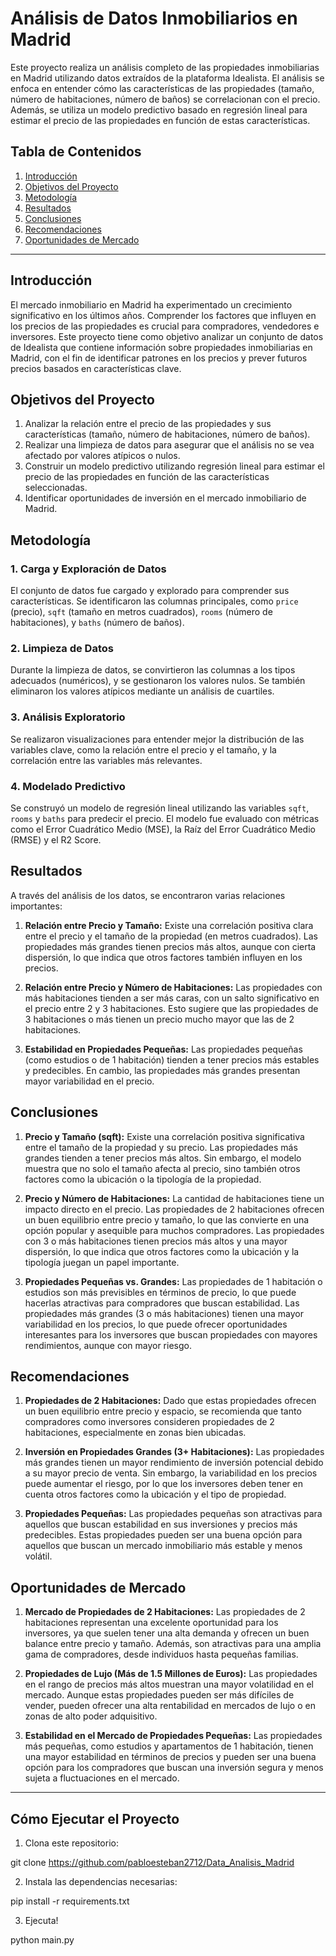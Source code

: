 # Análisis de Datos Inmobiliarios en Madrid

Este proyecto realiza un análisis completo de las propiedades inmobiliarias en Madrid utilizando datos extraídos de la plataforma Idealista. El análisis se enfoca en entender cómo las características de las propiedades (tamaño, número de habitaciones, número de baños) se correlacionan con el precio. Además, se utiliza un modelo predictivo basado en regresión lineal para estimar el precio de las propiedades en función de estas características.

## Tabla de Contenidos

1. [Introducción](#introducción)
2. [Objetivos del Proyecto](#objetivos-del-proyecto)
3. [Metodología](#metodología)
4. [Resultados](#resultados)
5. [Conclusiones](#conclusiones)
6. [Recomendaciones](#recomendaciones)
7. [Oportunidades de Mercado](#oportunidades-de-mercado)

---

## Introducción

El mercado inmobiliario en Madrid ha experimentado un crecimiento significativo en los últimos años. Comprender los factores que influyen en los precios de las propiedades es crucial para compradores, vendedores e inversores. Este proyecto tiene como objetivo analizar un conjunto de datos de Idealista que contiene información sobre propiedades inmobiliarias en Madrid, con el fin de identificar patrones en los precios y prever futuros precios basados en características clave.

## Objetivos del Proyecto

1. Analizar la relación entre el precio de las propiedades y sus características (tamaño, número de habitaciones, número de baños).
2. Realizar una limpieza de datos para asegurar que el análisis no se vea afectado por valores atípicos o nulos.
3. Construir un modelo predictivo utilizando regresión lineal para estimar el precio de las propiedades en función de las características seleccionadas.
4. Identificar oportunidades de inversión en el mercado inmobiliario de Madrid.

## Metodología

### 1. Carga y Exploración de Datos

El conjunto de datos fue cargado y explorado para comprender sus características. Se identificaron las columnas principales, como `price` (precio), `sqft` (tamaño en metros cuadrados), `rooms` (número de habitaciones), y `baths` (número de baños).

### 2. Limpieza de Datos

Durante la limpieza de datos, se convirtieron las columnas a los tipos adecuados (numéricos), y se gestionaron los valores nulos. Se también eliminaron los valores atípicos mediante un análisis de cuartiles.

### 3. Análisis Exploratorio

Se realizaron visualizaciones para entender mejor la distribución de las variables clave, como la relación entre el precio y el tamaño, y la correlación entre las variables más relevantes.

### 4. Modelado Predictivo

Se construyó un modelo de regresión lineal utilizando las variables `sqft`, `rooms` y `baths` para predecir el precio. El modelo fue evaluado con métricas como el Error Cuadrático Medio (MSE), la Raíz del Error Cuadrático Medio (RMSE) y el R2 Score.

## Resultados

A través del análisis de los datos, se encontraron varias relaciones importantes:

1. **Relación entre Precio y Tamaño:** Existe una correlación positiva clara entre el precio y el tamaño de la propiedad (en metros cuadrados). Las propiedades más grandes tienen precios más altos, aunque con cierta dispersión, lo que indica que otros factores también influyen en los precios.

2. **Relación entre Precio y Número de Habitaciones:** Las propiedades con más habitaciones tienden a ser más caras, con un salto significativo en el precio entre 2 y 3 habitaciones. Esto sugiere que las propiedades de 3 habitaciones o más tienen un precio mucho mayor que las de 2 habitaciones.

3. **Estabilidad en Propiedades Pequeñas:** Las propiedades pequeñas (como estudios o de 1 habitación) tienden a tener precios más estables y predecibles. En cambio, las propiedades más grandes presentan mayor variabilidad en el precio.

## Conclusiones

1. **Precio y Tamaño (sqft):** Existe una correlación positiva significativa entre el tamaño de la propiedad y su precio. Las propiedades más grandes tienden a tener precios más altos. Sin embargo, el modelo muestra que no solo el tamaño afecta al precio, sino también otros factores como la ubicación o la tipología de la propiedad.

2. **Precio y Número de Habitaciones:** La cantidad de habitaciones tiene un impacto directo en el precio. Las propiedades de 2 habitaciones ofrecen un buen equilibrio entre precio y tamaño, lo que las convierte en una opción popular y asequible para muchos compradores. Las propiedades con 3 o más habitaciones tienen precios más altos y una mayor dispersión, lo que indica que otros factores como la ubicación y la tipología juegan un papel importante.

3. **Propiedades Pequeñas vs. Grandes:** Las propiedades de 1 habitación o estudios son más previsibles en términos de precio, lo que puede hacerlas atractivas para compradores que buscan estabilidad. Las propiedades más grandes (3 o más habitaciones) tienen una mayor variabilidad en los precios, lo que puede ofrecer oportunidades interesantes para los inversores que buscan propiedades con mayores rendimientos, aunque con mayor riesgo.

## Recomendaciones

1. **Propiedades de 2 Habitaciones:** Dado que estas propiedades ofrecen un buen equilibrio entre precio y espacio, se recomienda que tanto compradores como inversores consideren propiedades de 2 habitaciones, especialmente en zonas bien ubicadas.

2. **Inversión en Propiedades Grandes (3+ Habitaciones):** Las propiedades más grandes tienen un mayor rendimiento de inversión potencial debido a su mayor precio de venta. Sin embargo, la variabilidad en los precios puede aumentar el riesgo, por lo que los inversores deben tener en cuenta otros factores como la ubicación y el tipo de propiedad.

3. **Propiedades Pequeñas:** Las propiedades pequeñas son atractivas para aquellos que buscan estabilidad en sus inversiones y precios más predecibles. Estas propiedades pueden ser una buena opción para aquellos que buscan un mercado inmobiliario más estable y menos volátil.

## Oportunidades de Mercado

1. **Mercado de Propiedades de 2 Habitaciones:** Las propiedades de 2 habitaciones representan una excelente oportunidad para los inversores, ya que suelen tener una alta demanda y ofrecen un buen balance entre precio y tamaño. Además, son atractivas para una amplia gama de compradores, desde individuos hasta pequeñas familias.

2. **Propiedades de Lujo (Más de 1.5 Millones de Euros):** Las propiedades en el rango de precios más altos muestran una mayor volatilidad en el mercado. Aunque estas propiedades pueden ser más difíciles de vender, pueden ofrecer una alta rentabilidad en mercados de lujo o en zonas de alto poder adquisitivo.

3. **Estabilidad en el Mercado de Propiedades Pequeñas:** Las propiedades más pequeñas, como estudios y apartamentos de 1 habitación, tienen una mayor estabilidad en términos de precios y pueden ser una buena opción para los compradores que buscan una inversión segura y menos sujeta a fluctuaciones en el mercado.

---

## Cómo Ejecutar el Proyecto

1. Clona este repositorio:

git clone https://github.com/pabloesteban2712/Data_Analisis_Madrid

2. Instala las dependencias necesarias:

pip install -r requirements.txt

3. Ejecuta! 

python main.py

